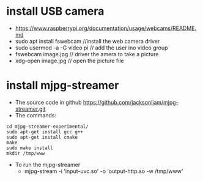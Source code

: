 # install USB camera
- https://www.raspberrypi.org/documentation/usage/webcams/README.md
- sudo apt install fswebcam  //install the web camera driver
- sudo usermod -a -G video pi  // add the user ino video group
- fswebcam image.jpg  // driver the amera to take a picture
- xdg-open image.jpg // open the picture file

# install mjpg-streamer
- The source code in github https://github.com/jacksonliam/mjpg-streamer.git
- The commands:
```
cd mjpg-streamer-experimental/
sudo apt-get install gcc g++
sudo apt-get install cmake
make
sudo make install
mkdir /tmp/www
```
- To run the mjpg-streamer
  - mjpg-stream -i 'input-uvc.so' -o 'output-http.so -w /tmp/www'
